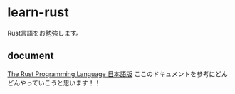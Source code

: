 # learn-rust
Rust言語をお勉強します。

## document

[The Rust Programming Language 日本語版][1]
ここのドキュメントを参考にどんどんやっていこうと思います！！

[1]:https://doc.rust-jp.rs/book-ja/title-page.html